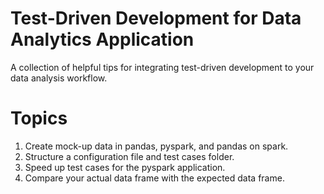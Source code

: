 # Test-Driven Development for Data Analytics Application

A collection of helpful tips for integrating test-driven development to your data analysis workflow.

# Topics
1. Create mock-up data in pandas, pyspark, and pandas on spark.
2. Structure a configuration file and test cases folder.
3. Speed up test cases for the pyspark application.
4. Compare your actual data frame with the expected data frame.